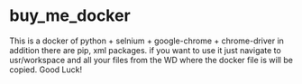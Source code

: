 # buy_me_docker
This is a docker of python + selnium + google-chrome + chrome-driver in addition there are pip, xml packages.
if you want to use it just navigate to usr/workspace and all your files from the WD where the docker file is will be copied.
Good Luck!
